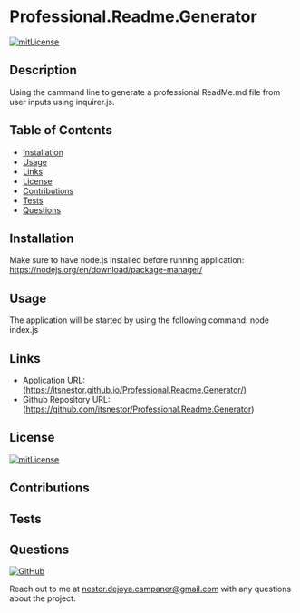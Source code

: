 
# Professional.Readme.Generator

[![mitLicense](https://img.shields.io/badge/license-MIT-green?style=plastic)](https://choosealicense.com/licenses/bsd-3-clause/)

## Description

  Using the cammand line to generate a professional ReadMe.md file from user inputs using inquirer.js.
  
## Table of Contents
  * [Installation](#installation)
  * [Usage](#usage)
  * [Links](#links)
  * [License](#license)
  * [Contributions](#contributions)
  * [Tests](#tests)
  * [Questions](#questions)
  
## Installation

  Make sure to have node.js installed before running application: https://nodejs.org/en/download/package-manager/

## Usage

  The application will be started by using the following command: node index.js

## Links

  * Application URL: (https://itsnestor.github.io/Professional.Readme.Generator/)
  * Github Repository URL: (https://github.com/itsnestor/Professional.Readme.Generator)
  
## License

  [![mitLicense](https://img.shields.io/badge/license-MIT-green?style=plastic)](https://choosealicense.com/licenses/bsd-3-clause/)
  
## Contributions

  

## Tests

  

## Questions

  [![GitHub](https://img.shields.io/badge/My%20GitHub-Click%20Me!-blueviolet?style=plastic&logo=GitHub)](https://github.com/itsnestor)

  Reach out to me at nestor.dejoya.campaner@gmail.com with any questions about the project.
